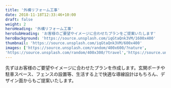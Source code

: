 ```yaml
---
title: '外構リフォーム工事'
date: 2018-11-18T12:33:46+10:00
draft: false
weight: 2
heroHeading: '外構リフォーム工事'
heroSubHeading: 'お客様のご要望やイメージに合わせたプランをご提案いたします'
heroBackground: 'https://source.unsplash.com/iqGtaQnk3VM/1600x400'
thumbnail: 'https://source.unsplash.com/iqGtaQnk3VM/600x400'
images: ['https://source.unsplash.com/random/400x600/?nature',
'https://source.unsplash.com/random/400x300/?travel','https://source.unsplash.com/random/400x300/?architecture','https://source.unsplash.com/random/400x600/?buildings','https://source.unsplash.com/random/400x300/?city','https://source.unsplash.com/random/400x600/?business']
---
```


先ずはお客様のご要望やイメージに合わせたプランを作成します。玄関ポーチや駐車スペース、フェンスの設置等、生活する上で快適な導線設計はもちろん、デザイン面からもご提案いたします。